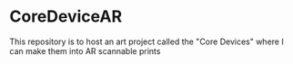 # CoreDeviceAR
This repository is to host an art project called the "Core Devices" where I can make them into AR scannable prints
